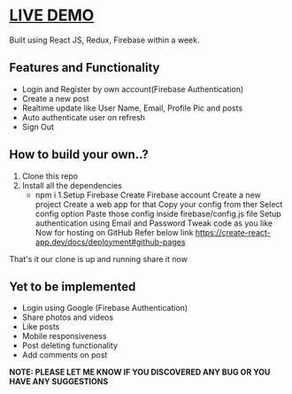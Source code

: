 # [LIVE DEMO](https://yogitataluja.github.io/linkedIn_clone/)
 

Built using React JS, Redux, Firebase within a week. 


## Features and Functionality

- Login and Register by own account(Firebase Authentication)
- Create a new post
- Realtime update like User Name, Email, Profile Pic and posts
- Auto authenticate user on refresh
- Sign Out


## How to build your own..?
1. Clone this repo
1. Install all the dependencies
    - npm i
1.Setup Firebase
Create Firebase account
Create a new project
Create a web app for that
Copy your config from ther
Select config option
Paste those config inside firebase/config.js file
Setup authentication using Email and Password
Tweak code as you like
Now for hosting on GitHub Refer below link
  https://create-react-app.dev/docs/deployment#github-pages 

That's it our clone is up and running share it now

## Yet to be implemented 

- Login using Google (Firebase Authentication)
- Share photos and videos
- Like posts
- Mobile responsiveness
- Post deleting functionality
- Add comments on post
 


**NOTE: PLEASE LET ME KNOW IF YOU DISCOVERED ANY BUG OR YOU HAVE ANY SUGGESTIONS**
